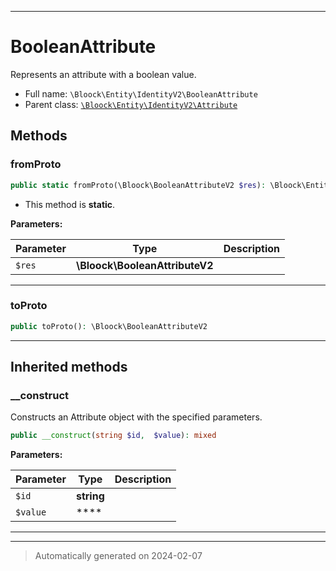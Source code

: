 ***

# BooleanAttribute

Represents an attribute with a boolean value.



* Full name: `\Bloock\Entity\IdentityV2\BooleanAttribute`
* Parent class: [`\Bloock\Entity\IdentityV2\Attribute`](./Attribute.md)




## Methods


### fromProto



```php
public static fromProto(\Bloock\BooleanAttributeV2 $res): \Bloock\Entity\IdentityV2\BooleanAttribute
```



* This method is **static**.




**Parameters:**

| Parameter | Type | Description |
|-----------|------|-------------|
| `$res` | **\Bloock\BooleanAttributeV2** |  |





***

### toProto



```php
public toProto(): \Bloock\BooleanAttributeV2
```












***


## Inherited methods


### __construct

Constructs an Attribute object with the specified parameters.

```php
public __construct(string $id,  $value): mixed
```








**Parameters:**

| Parameter | Type | Description |
|-----------|------|-------------|
| `$id` | **string** |  |
| `$value` | **** |  |





***


***
> Automatically generated on 2024-02-07
